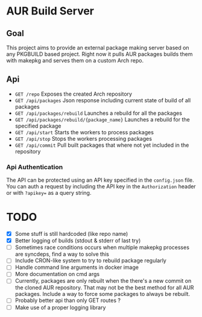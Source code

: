 # AUR Build Server

## Goal

This project aims to provide an external package making server based on any PKGBUILD based project.
Right now it pulls AUR packages builds them with makepkg and serves them on a custom Arch repo.

## Api

- `GET /repo` Exposes the created Arch repository
- `GET /api/packages` Json response including current state of build of all packages
- `GET /api/packages/rebuild` Launches a rebuild for all the packages
- `GET /api/packages/rebuild/{package_name}` Launches a rebuild for the specified package
- `GET /api/start` Starts the workers to process packages
- `GET /api/stop` Stops the workers processing packages
- `GET /api/commit` Pull built packages that where not yet included in the repository

### Api Authentication
The API can be protected using an API key specified in the `config.json` file.
You can auth a request by including the API key in the `Authorization` header or with `?apikey=` as a query string.

# TODO
- [x] Some stuff is still hardcoded (like repo name)
- [x] Better logging of builds (stdout & stderr of last try)
- [ ] Sometimes race conditions occurs when multiple makepkg processes are syncdeps, find a way to solve this
- [ ] Include CRON-like system to try to rebuild package regularly
- [ ] Handle command line arguments in docker image
- [ ] More documentation on cmd args
- [ ] Currently, packages are only rebuilt when the there's a new commit on the cloned AUR repository.
  That may not be the best method for all AUR packages.
  Include a way to force some packages to always be rebuilt.
- [ ] Probably better api than only GET routes ?
- [ ] Make use of a proper logging library